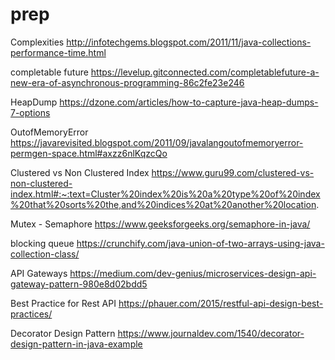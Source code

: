# prep

Complexities
http://infotechgems.blogspot.com/2011/11/java-collections-performance-time.html


completable future
https://levelup.gitconnected.com/completablefuture-a-new-era-of-asynchronous-programming-86c2fe23e246


HeapDump
https://dzone.com/articles/how-to-capture-java-heap-dumps-7-options


OutofMemoryError
https://javarevisited.blogspot.com/2011/09/javalangoutofmemoryerror-permgen-space.html#axzz6nlKqzcQo


Clustered vs Non Clustered Index
https://www.guru99.com/clustered-vs-non-clustered-index.html#:~:text=Cluster%20index%20is%20a%20type%20of%20index%20that%20sorts%20the,and%20indices%20at%20another%20location.


Mutex - Semaphore
https://www.geeksforgeeks.org/semaphore-in-java/


blocking queue
https://crunchify.com/java-union-of-two-arrays-using-java-collection-class/


API Gateways
https://medium.com/dev-genius/microservices-design-api-gateway-pattern-980e8d02bdd5

Best Practice for Rest API
https://phauer.com/2015/restful-api-design-best-practices/

Decorator Design Pattern
https://www.journaldev.com/1540/decorator-design-pattern-in-java-example
